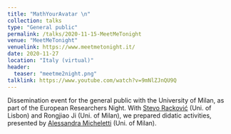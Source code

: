 ```yaml
---
title: "MathYourAvatar \n"
collection: talks
type: "General public"
permalink: /talks/2020-11-15-MeetMeTonight
venue: "MeetMeTonight"
venuelink: https://www.meetmetonight.it/
date: 2020-11-27
location: "Italy (virtual)"
header:
  teaser: "meetme2night.png"
talklink: https://www.youtube.com/watch?v=9mNlZJnQU9Q
---
```


Dissemination event for the general public with the University of Milan, as part of the European Researchers Night.
With [Stevo Racković](https://stevorackovic.github.io/) (Uni. of Lisbon) and Rongjiao Ji (Uni. of Milan), we prepared didatic activities, 
presented by [Alessandra Micheletti](http://users.mat.unimi.it/users/michel/) (Uni. of Milan).

